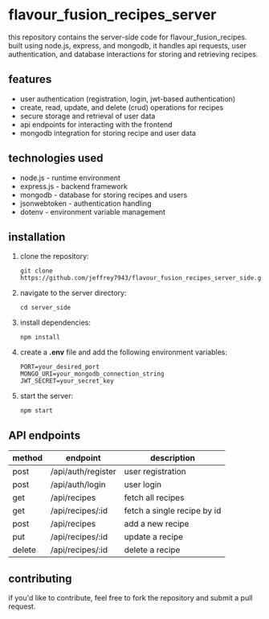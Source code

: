 # flavour_fusion_recipes_server

this repository contains the server-side code for flavour_fusion_recipes. built using node.js, express, and mongodb, it handles api requests, user authentication, and database interactions for storing and retrieving recipes.

## features

- user authentication (registration, login, jwt-based authentication)
- create, read, update, and delete (crud) operations for recipes
- secure storage and retrieval of user data
- api endpoints for interacting with the frontend
- mongodb integration for storing recipe and user data

## technologies used

- node.js - runtime environment
- express.js - backend framework
- mongodb - database for storing recipes and users
- jsonwebtoken - authentication handling
- dotenv - environment variable management

## installation

1. clone the repository:

   ```
   git clone https://github.com/jeffrey7943/flavour_fusion_recipes_server_side.git
   ```

2. navigate to the server directory:

   ```
   cd server_side
   ```

3. install dependencies:

   ```
   npm install
   ```

4. create a **.env** file and add the following environment variables:

   ```
   PORT=your_desired_port
   MONGO_URI=your_mongodb_connection_string
   JWT_SECRET=your_secret_key
   ```

5. start the server:

   ```
   npm start
   ```

## API endpoints

| method | endpoint           | description                 |
| ------ | ------------------ | --------------------------- |
| post   | /api/auth/register | user registration           |
| post   | /api/auth/login    | user login                  |
| get    | /api/recipes       | fetch all recipes           |
| get    | /api/recipes/:id   | fetch a single recipe by id |
| post   | /api/recipes       | add a new recipe            |
| put    | /api/recipes/:id   | update a recipe             |
| delete | /api/recipes/:id   | delete a recipe             |

## contributing

if you'd like to contribute, feel free to fork the repository and submit a pull request.
